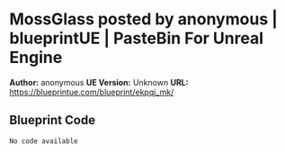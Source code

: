 # MossGlass posted by anonymous | blueprintUE | PasteBin For Unreal Engine

**Author:** anonymous
**UE Version:** Unknown
**URL:** https://blueprintue.com/blueprint/ekpqj_mk/

## Blueprint Code
```ue4
No code available
```
